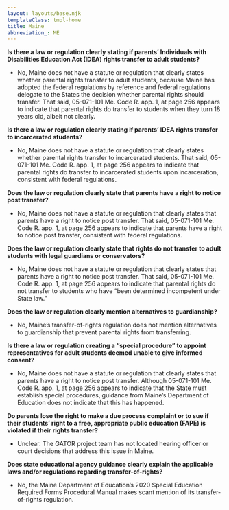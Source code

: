 ```yaml
---
layout: layouts/base.njk
templateClass: tmpl-home
title: Maine
abbreviation_: ME
---
```


**Is there a law or regulation clearly stating if parents’ Individuals with Disabilities Education Act (IDEA) rights transfer to adult students?**

- No, Maine does not have a statute or regulation that clearly states whether parental rights transfer to adult students, because Maine has adopted the federal regulations by reference and federal regulations delegate to the States the decision whether parental rights should transfer. That said, 05-071-101 Me. Code R. app. 1, at page 256 appears to indicate that parental rights do transfer to students when they turn 18 years old, albeit not clearly.

**Is there a law or regulation clearly stating if parents’ IDEA rights transfer to incarcerated students?**

- No, Maine does not have a statute or regulation that clearly states whether parental rights transfer to incarcerated students. That said, 05-071-101 Me. Code R. app. 1, at page 256 appears to indicate that parental rights do transfer to incarcerated students upon incarceration, consistent with federal regulations.

**Does the law or regulation clearly state that parents have a right to notice post transfer?**

- No, Maine does not have a statute or regulation that clearly states that parents have a right to notice post transfer. That said, 05-071-101 Me. Code R. app. 1, at page 256 appears to indicate that parents have a right to notice post transfer, consistent with federal regulations.

**Does the law or regulation clearly state that rights do not transfer to adult students with legal guardians or conservators?**

- No, Maine does not have a statute or regulation that clearly states that parents have a right to notice post transfer. That said, 05-071-101 Me. Code R. app. 1, at page 256 appears to indicate that parental rights do not transfer to students who have “been determined incompetent under State law.”

**Does the law or regulation clearly mention alternatives to guardianship?**

- No, Maine’s transfer-of-rights regulation does not mention alternatives to guardianship that prevent parental rights from transferring.

**Is there a law or regulation creating a “special procedure” to appoint representatives for adult students deemed unable to give informed consent?**

- No, Maine does not have a statute or regulation that clearly states that parents have a right to notice post transfer. Although 05-071-101 Me. Code R. app. 1, at page 256 appears to indicate that the State must establish special procedures, guidance from Maine’s Department of Education does not indicate that this has happened.

**Do parents lose the right to make a due process complaint or to sue if their students’ right to a free, appropriate public education (FAPE) is violated if their rights transfer?**

- Unclear. The GATOR project team has not located hearing officer or court decisions that address this issue in Maine.

**Does state educational agency guidance clearly explain the applicable laws and/or regulations regarding transfer-of-rights?**

- No, the Maine Department of Education’s 2020 Special Education Required Forms Procedural Manual makes scant mention of its transfer-of-rights regulation.
